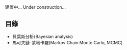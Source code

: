 建置中...
Under construction...

## 目錄
- 貝葉斯分析(Bayesian analysis)
- 馬可夫鏈-蒙地卡羅(Markov Chain Monte Carlo, MCMC)
